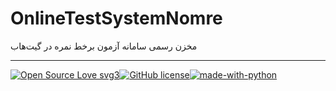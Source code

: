 # OnlineTestSystemNomre
مخزن رسمی سامانه آزمون برخط نمره در گیت‌هاب


_______________________
[![Open Source Love svg3](https://badges.frapsoft.com/os/v3/open-source.svg?v=103)](https://github.com/ellerbrock/open-source-badges/)[![GitHub license](https://img.shields.io/github/license/Naereen/badges.svg)](https://github.com/Online-test-system-Nomre/OnlineTestSystemNomre/blob/main/LICENSE)[![made-with-python](https://img.shields.io/badge/Made%20with-Python-1f425f.svg)](https://www.python.org/)